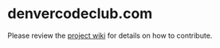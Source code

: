 # denvercodeclub.com

Please review the [project wiki](https://github.com/denvercodeclub/denvercodeclub-com/wiki) for details on how to contribute.
